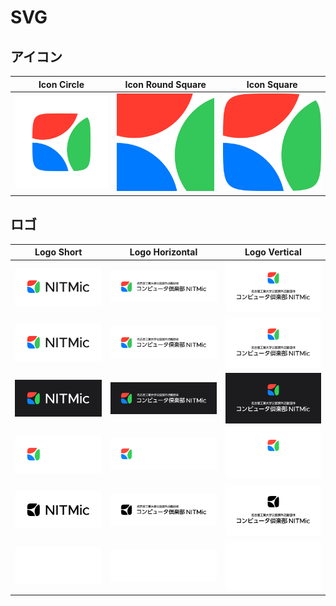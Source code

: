 # SVG

## アイコン

| Icon Circle | Icon Round Square | Icon Square |
| :---: | :---: | :---: |
| ![alt text](icon-circle.svg) | ![alt text](icon-round-square.svg) | ![alt text](icon-square.svg) |

## ロゴ

| Logo Short | Logo Horizontal | Logo Vertical |
| :---: | :---: | :---: |
| ![alt text](logo-short_light-color-opaque.svg) | ![alt text](logo-horizontal_light-color-opaque.svg) | ![alt text](logo-vertical_light-color-opaque.svg) |
| ![alt text](logo-short_light-color-transparent.svg) | ![alt text](logo-horizontal_light-color-transparent.svg) | ![alt text](logo-vertical_light-color-transparent.svg) |
| ![alt text](logo-short_dark-color-opaque.svg) | ![alt text](logo-horizontal_dark-color-opaque.svg) | ![alt text](logo-vertical_dark-color-opaque.svg) |
| ![alt text](logo-short_dark-color-transparent.svg) | ![alt text](logo-horizontal_dark-color-transparent.svg) | ![alt text](logo-vertical_dark-color-transparent.svg) |
| ![alt text](logo-short_light-gray.svg) | ![alt text](logo-horizontal_light-gray.svg) | ![alt text](logo-vertical_light-gray.svg) |
| ![alt text](logo-short_dark-gray.svg) | ![alt text](logo-horizontal_dark-gray.svg) | ![alt text](logo-vertical_dark-gray.svg) |
